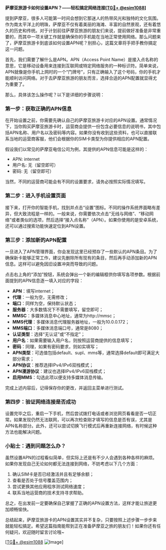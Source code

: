 **萨摩亚旅游卡如何设置APN？——轻松搞定网络连接[[TG💪+ @esim1088](https://t.me/s/esim1088)]**

提到萨摩亚，很多人可能第一时间会想到它那迷人的热带风光和独特的文化氛围。作为南太平洋上的明珠，萨摩亚不仅有着美丽的海滩、丰富的自然景观，还有着悠久的历史和传统。对于计划前往萨摩亚旅游的朋友们来说，提前做好准备是非常重要的，而其中一项关键工作就是确保你的手机能在当地正常使用网络。那么问题来了，萨摩亚旅游卡到底该如何设置APN呢？别担心，这篇文章将手把手教你搞定这一问题。

首先，我们需要了解什么是APN。APN（Access Point Name）是接入点名称的意思，它是移动设备用来连接到互联网或特定网络服务的一种标识符。简单来说，APN就像是你手机上网时的一个“门牌号”，只有正确输入了这个号码，你的手机才能顺利访问网络。对于去萨摩亚旅游的朋友而言，选择合适的APN配置就显得尤为重要了。

那么，具体该怎么操作呢？以下是详细的步骤说明：

### 第一步：获取正确的APN信息

在开始设置之前，你需要先确认自己的萨摩亚旅游卡对应的APN设置。通常情况下，当你购买萨摩亚旅游卡时，运营商会提供一份包含必要信息的说明书，其中包括APN名称、用户名以及密码等内容。如果你没有收到这些资料，也可以直接联系当地的运营商客服，他们会根据你的SIM卡类型为你提供相应的APN配置。

假设我们以常见的萨摩亚电信公司为例，其提供的APN信息可能是这样的：
- APN: internet
- 用户名: 无（留空即可）
- 密码: 无（留空即可）

当然，不同的运营商可能会有不同的设置要求，请务必按照实际情况填写。

### 第二步：进入手机设置页面

接下来，打开你的智能手机，找到并点击“设置”图标。不同的操作系统界面略有差异，但大致流程是一样的。一般来说，你需要依次点击“无线与网络”、“移动网络”或者类似的选项，然后选择“接入点名称”（APN）。如果你使用的是安卓系统，还可以通过搜索功能快速定位到APN设置。

### 第三步：添加新的APN配置

一旦进入了APN管理界面，你会发现这里已经预存了一些默认的APN条目。为了确保新卡能够正常工作，建议先删除所有现有的条目，然后再手动添加新的APN信息。这样可以避免因旧设置冲突而导致的问题。

点击右上角的“添加”按钮，系统会弹出一个新的编辑框供你填写各项参数。根据前面提到的APN信息逐一填入对应的字段：

- **APN**：填写internet；
- **代理**：一般为空，无需修改；
- **端口**：同样为空，保持默认状态；
- **服务器**：大多数情况下不需要填写，留空即可；
- **MMSC**：多媒体消息中心地址，通常为http://mmsc；
- **MMS代理**：多媒体消息代理服务器地址，一般为10.0.0.172；
- **MMS端口**：多媒体消息端口号，通常是8080；
- **认证类型**：选择“无认证”或“不指定”；
- **用户名**：如果需要输入用户名，则按照运营商提供的信息填写；
- **密码**：同理，如果有密码要求，则如实填写；
- **APN类型**：可选值包括default、supl、mms等，通常选择default即可满足大部分需求；
- **APN协议**：推荐选择IPv4/IPv6双栈模式；
- **APN漫游协议**：建议也选择IPv4/IPv6双栈模式；
- **启用MMS**：勾选此项以便支持多媒体消息传输。

完成上述内容后，记得保存你的更改，并返回主菜单进行测试。

### 第四步：验证网络连接是否成功

设置完毕之后，重启一下手机，然后尝试拨打电话或者浏览网页看看是否一切正常。如果发现仍然无法联网，可以再次检查刚才填写的信息是否有误，尤其是APN名称部分。此外，还可以尝试切换飞行模式后再重新连接网络，有时候这种方法也能解决问题。

### 小贴士：遇到问题怎么办？

虽然设置APN的过程看似简单，但实际上还是有不少人会遇到各种各样的麻烦。如果你发现自己无论如何都无法连接到网络，不妨考虑以下几个方面：

1. 确认SIM卡是否已经激活并且有足够余额；
2. 查看是否处于信号覆盖范围内；
3. 尝试更换其他应用程序测试网络速度；
4. 联系当地运营商的技术支持寻求帮助。

总之，在出发前一定要确保自己掌握了正确的APN设置方法，这样才能让旅途更加顺畅愉快。

总结起来，萨摩亚旅游卡的APN设置其实并不复杂，只要按照上述步骤一步步来就能轻松搞定。希望这篇指南能帮到正在准备萨摩亚之旅的朋友们！如果你还有任何疑问，欢迎随时留言讨论哦~

[[TG💪+ @esim1088](https://t.me/s/esim1088) ![Image](https://i.postimg.cc/4NQfJmqS/Snipaste-2025-05-13-00-14-12.png)]